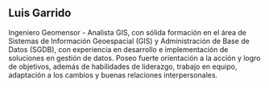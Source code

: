 ## Luis Garrido

Ingeniero Geomensor - Analista GIS, con sólida formación en el área de Sistemas de Información Geoespacial (GIS) y Administración de Base de Datos (SGDB), con experiencia en desarrollo e implementación de soluciones en gestión de datos. 
Poseo fuerte orientación a la acción y logro de objetivos, además de habilidades de liderazgo, trabajo en equipo, adaptación a los cambios y buenas relaciones interpersonales.


